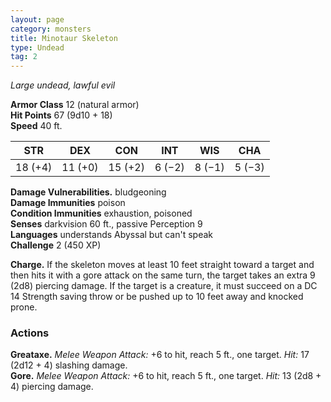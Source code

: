 ```yaml
---
layout: page
category: monsters
title: Minotaur Skeleton
type: Undead
tag: 2
---
```

_Large undead, lawful evil_

**Armor Class** 12 (natural armor)    
**Hit Points** 67 (9d10 + 18)    
**Speed** 40 ft.

| STR     | DEX     | CON     | INT    | WIS    | CHA    |
|---------|---------|---------|--------|--------|--------| 
| 18 (+4) | 11 (+0) | 15 (+2) | 6 (−2) | 8 (−1) | 5 (−3) |

**Damage Vulnerabilities.** bludgeoning    
**Damage Immunities** poison    
**Condition Immunities** exhaustion, poisoned    
**Senses** darkvision 60 ft., passive Perception 9    
**Languages** understands Abyssal but can't speak    
**Challenge** 2 (450 XP) 

**Charge.** If the skeleton moves at least 10 feet straight toward a target and then hits it with a gore attack on the same turn, the target takes an extra 9 (2d8) piercing damage. If the target is a creature, it must succeed on a DC 14 Strength saving throw or be pushed up to 10 feet away and knocked prone. 

### Actions 
**Greataxe.** _Melee Weapon Attack:_ +6 to hit, reach 5 ft., one target. _Hit:_ 17 (2d12 + 4) slashing damage.    
**Gore.** _Melee Weapon Attack:_ +6 to hit, reach 5 ft., one target. _Hit:_ 13 (2d8 + 4) piercing damage.
